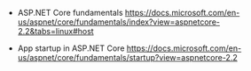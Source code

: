 - ASP.NET Core fundamentals
  https://docs.microsoft.com/en-us/aspnet/core/fundamentals/index?view=aspnetcore-2.2&tabs=linux#host

- App startup in ASP.NET Core
  https://docs.microsoft.com/en-us/aspnet/core/fundamentals/startup?view=aspnetcore-2.2
  

